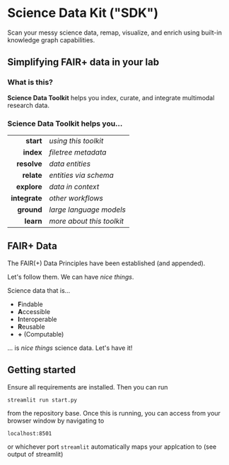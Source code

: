 # Science Data Kit ("SDK")

Scan your messy science data, remap, visualize, and enrich using built-in knowledge graph capabilities.

## Simplifying FAIR+ data in your lab

### What is this?
**Science Data Toolkit** helps you index, curate, and integrate multimodal research data. 

### Science Data Toolkit helps you...
|  |  |
| ---: | --- |
|  **start** | *using this toolkit* |
|  **index** | *filetree metadata* |
|  **resolve** | *data entities* |
|  **relate** | *entities via schema* |
|  **explore** | *data in context* |
|  **integrate** | *other workflows* |
|  **ground** | *large language models* |
|  **learn** | *more about this toolkit* |

## FAIR+ Data
The FAIR(+) Data Principles have been established (and appended). 

Let's follow them. We can have *nice things*.

Science data that is...

- **F**indable
- **A**ccessible
- **I**nteroperable
- **R**eusable
- **+** (Computable)

... is *nice things* science data. Let's have it!
## Getting started

Ensure all requirements are installed. Then you can run 

    streamlit run start.py

from the repository base. Once this is running, you can access from your
browser window by navigating to 

    localhost:8501

or whichever port `streamlit` automatically maps your applcation to (see output
of streamlit) 


